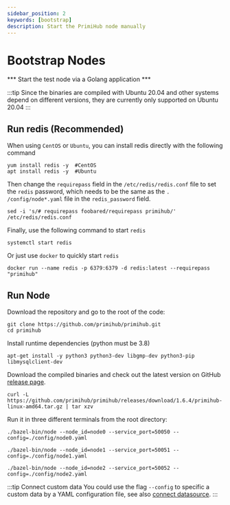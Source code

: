 ```yaml
---
sidebar_position: 2
keywords: [bootstrap]
description: Start the PrimiHub node manually
---
```


# Bootstrap Nodes

 *** Start the test node via a Golang application *** 

 :::tip
Since the binaries are compiled with Ubuntu 20.04 and other systems depend on different versions, they are currently only supported on Ubuntu 20.04
:::

## Run redis (Recommended)

When using `CentOS` or `Ubuntu`, you can install redis directly with the following command
```
yum install redis -y  #CentOS
apt install redis -y  #Ubuntu
```
Then change the `requirepass` field in the `/etc/redis/redis.conf` file to set the `redis` password, which needs to be the same as the `. /config/node*.yaml` file in the `redis_password` field.
```
sed -i 's/# requirepass foobared/requirepass primihub/' /etc/redis/redis.conf
```
Finally, use the following command to start `redis`
```
systemctl start redis
```

Or just use `docker` to quickly start `redis`

```
docker run --name redis -p 6379:6379 -d redis:latest --requirepass "primihub"
```
 
<!-- ## Running the Bootstrap Nodes （This step can be ignored when using redis for dataset lookup）

You could directly download the binary file from GitHub release:

```shell
curl -L https://github.com/primihub/simple-bootstrap-node/releases/download/v0.0.1/simple-bootstrap-node-darwin-amd64.tar.gz|tar xzv simple-bootstrap-node
./simple-bootstrap-node
```

or, compile it from the source code:

```shell
git clone https://github.com/primihub/simple-bootstrap-node.git && cd simple-bootstrap-node
go mod tidy
go run main.go
```

Or run the bootstrap-node with docker
```shell
docker run --name bootstrap-node -d -p 4001:4001 primihub/simple-bootstrap-node:1.0
``` -->


## Run Node

Download the repository and go to the root of the code:

```shell
git clone https://github.com/primihub/primihub.git
cd primihub
```
Install runtime dependencies (python must be 3.8)
```
apt-get install -y python3 python3-dev libgmp-dev python3-pip libmysqlclient-dev
```
Download the compiled binaries and check out the latest version on GitHub [release page](https://github.com/primihub/primihub/releases).

```shell
curl -L https://github.com/primihub/primihub/releases/download/1.6.4/primihub-linux-amd64.tar.gz | tar xzv
```

Run it in three different terminals from the root directory:

```shell
./bazel-bin/node --node_id=node0 --service_port=50050 --config=./config/node0.yaml
```

```shell
./bazel-bin/node --node_id=node1 --service_port=50051 --config=./config/node1.yaml
```

```shell
./bazel-bin/node --node_id=node2 --service_port=50052 --config=./config/node2.yaml
```

:::tip Connect custom data
You could use the flag `--config` to specific a custom data by a YAML configuration file, see also [connect datasource](./connect-datasource).
:::

